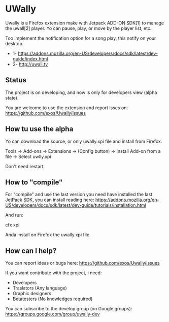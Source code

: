 UWally
======

Uwally is a Firefox extension make with Jetpack ADD-ON SDK[1] to manage the uwall[2] player. Yo can pause, play, or move by the player list, etc.

Too implement the notification option for a song play, this notify on your desktop.

- 1- https://addons.mozilla.org/en-US/developers/docs/sdk/latest/dev-guide/index.html
- 2- http://uwall.tv

Status
------

The project is on developing, and now is only for developers view (alpha state).

You are welcome to use the extension and report isses on: https://github.com/exos/Uwally/issues

How tu use the alpha
--------------------

Yo can download the source, or only uwally.xpi file and install from Firefox.

Tools -> Add-ons -> Extensions -> (Config button) -> Install Add-on from a file -> Select uwlly.xpi 

Don't need restart.

How to "compile"
----------------

For "compile" and use the last version you need have installed the last JetPack SDK, you can install reading here: https://addons.mozilla.org/en-US/developers/docs/sdk/latest/dev-guide/tutorials/installation.html

And run:

cfx xpi

Anda install on Firefox the uwally.xpi file.

How can I help?
---------------

You can report ideas or bugs here: https://github.com/exos/Uwally/issues

If you want contribute with the project, i need:

- Developers
- Traslators (Any language)
- Graphic designers
- Betatesters (No knowledges required)

You can subscribe to the develop group (on Google groups): https://groups.google.com/group/uwally-dev
